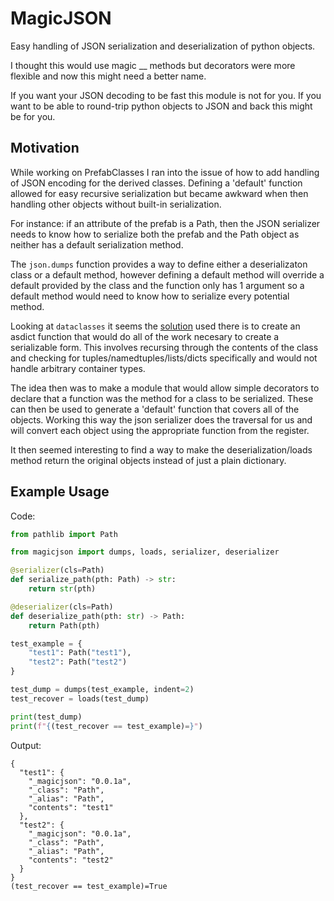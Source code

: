 # MagicJSON #
Easy handling of JSON serialization and deserialization of python objects.

I thought this would use magic __ methods but decorators were more flexible
and now this might need a better name.

If you want your JSON decoding to be fast this module is not for you.
If you want to be able to round-trip python objects to JSON and back
this might be for you.

## Motivation ##
While working on PrefabClasses I ran into the issue of how to add handling of 
JSON encoding for the derived classes. Defining a 'default' function allowed
for easy recursive serialization but became awkward when then handling other
objects without built-in serialization.

For instance: if an attribute of the prefab is a Path, then the JSON serializer
needs to know how to serialize both the prefab and the Path object as neither
has a default serialization method. 

The `json.dumps` function provides a way to define either a deserializaton class 
or a default method, however defining a default method will override a default 
provided by the class and the function only has 1 argument so a default method
would need to know how to serialize every potential method.

Looking at `dataclasses` it seems the 
[solution](https://github.com/python/cpython/blob/3e335f2c0de9b7fab542a18d603f5bbdb1fb2ef3/Lib/dataclasses.py#L1242) 
used there is to create an asdict function that would do all of the work necesary 
to create a serializable form.
This involves recursing through the contents of the class and checking for 
tuples/namedtuples/lists/dicts specifically and would not handle arbitrary
container types.

The idea then was to make a module that would allow simple decorators to declare
that a function was the method for a class to be serialized. These can then be
used to generate a 'default' function that covers all of the objects.
Working this way the json serializer does the traversal for us and will convert
each object using the appropriate function from the register.

It then seemed interesting to find a way to make the deserialization/loads method
return the original objects instead of just a plain dictionary.

## Example Usage ##

Code:
```python
from pathlib import Path

from magicjson import dumps, loads, serializer, deserializer

@serializer(cls=Path)
def serialize_path(pth: Path) -> str:
    return str(pth)

@deserializer(cls=Path)
def deserialize_path(pth: str) -> Path:
    return Path(pth)

test_example = {
    "test1": Path("test1"),
    "test2": Path("test2")
}

test_dump = dumps(test_example, indent=2)
test_recover = loads(test_dump)

print(test_dump)
print(f"{(test_recover == test_example)=}")
```

Output:
```
{
  "test1": {
    "_magicjson": "0.0.1a",
    "_class": "Path",
    "_alias": "Path",
    "contents": "test1"
  },
  "test2": {
    "_magicjson": "0.0.1a",
    "_class": "Path",
    "_alias": "Path",
    "contents": "test2"
  }
}
(test_recover == test_example)=True
```
